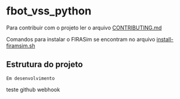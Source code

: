 # fbot_vss_python

Para contribuir com o projeto ler o arquivo [CONTRIBUTING.md](CONTRIBUTING.md)

Comandos para instalar o FIRASim se encontram no arquivo [install-firamsim.sh](install-firamsim.sh)

## Estrutura do projeto

`Em desenvolvimento`

teste github webhook
